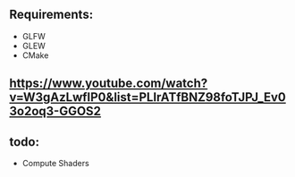##	Requirements:
- GLFW
- GLEW
- CMake

##	https://www.youtube.com/watch?v=W3gAzLwfIP0&list=PLlrATfBNZ98foTJPJ_Ev03o2oq3-GGOS2

##	todo:
- Compute Shaders